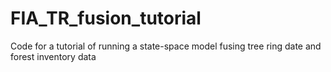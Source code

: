 # FIA_TR_fusion_tutorial
Code for a tutorial of running a state-space model fusing tree ring date and forest inventory data
